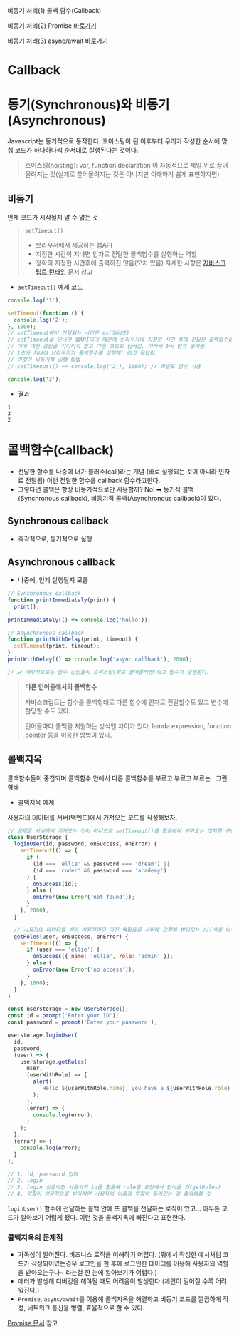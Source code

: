 비동기 처리(1) 콜백 함수(Callback)

비동기 처리(2) Promise [바로가기](10_promise.md)

비동기 처리(3) async/await [바로가기]()

# Callback

# 동기(Synchronous)와 비동기(Asynchronous)

Javascript는 동기적으로 동작한다.
호이스팅이 된 이후부터 우리가 작성한 순서에 맞춰 코드가 하나하나씩 순서대로 실행된다는 것이다.

> 호이스팅(hoisting): var, function declaration 이 자동적으로 제일 위로 끌어올려지는 것(실제로 끌어올려지는 것은 아니지만 이해하기 쉽게 표현하자면)

## 비동기

언제 코드가 시작될지 알 수 없는 것

> `setTimeout()`
>
> - 브라우저에서 제공하는 웹API
> - 지정한 시간이 지나면 인자로 전달한 콜백함수를 실행하는 역할
> - 정확히 지정한 시간후에 출력하진 않음(오차 있음) 자세한 사항은 [자바스크립트 런타임](https://beomy.github.io/tech/javascript/javascript-runtime/) 문서 참고

- `setTimeout()` 예제 코드

```js
console.log('1');

setTimeout(function () {
  console.log('2');
}, 1000);
// setTimeout에서 전달되는 시간은 ms(밀리초)
// setTimeout을 만나면 웹API이기 때문에 브라우저에 지정된 시간 후에 전달한 콜백함수를 실행해달라고 요청을 하게됨.
// 이에 대한 응답을 기다리지 않고 다음 코드로 넘어감. 따라서 3이 먼저 출력됨.
// 1초가 지나야 브라우저가 콜백함수를 실행해! 라고 응답함.
// 이것이 비동기적 실행 방법
// setTimeout(() => console.log('2'), 1000); // 화살표 함수 사용

console.log('3');
```

- 결과

```plaintext
1
3
2
```

# 콜백함수(callback)

- 전달한 함수를 나중에 너가 불러주(call)라는 개념 (바로 실행되는 것이 아니라 인자로 전달됨) 이런 전달한 함수를 callback 함수라고한다.
- 그렇다면 콜백은 항상 비동기적으로만 사용할까? No! ➡ 동기적 콜백(Synchronous callback), 비동기적 콜백(Asynchronous callback)이 있다.

## Synchronous callback

- 즉각적으로, 동기적으로 실행

## Asynchronous callback

- 나중에, 언제 실행될지 모름

```js
// Synchronous callback
function printImmediately(print) {
  print();
}
printImmediately(() => console.log('hello'));

// Asynchronous callback
function printWithDelay(print, timeout) {
  setTimeout(print, timeout);
}
printWithDelay(() => console.log('async callback'), 2000);

// ✔️ 내부적으로는 함수 선언들이 호이스팅(위로 끌어올려짐)되고 함수가 실행된다.
```

> **다른 언어들에서의 콜백함수**
>
> 자바스크립트는 함수를 콜백형태로 다른 함수에 인자로 전달할수도 있고 변수에 할당할 수도 있다.
>
> 언어들마다 콜백을 지원하는 방식엔 차이가 있다. lamda expression, function pointer 등을 이용한 방법이 있다.

## 콜백지옥

콜백함수들이 중첩되며 콜백함수 안에서 다른 콜백함수를 부르고 부르고 부르는.. 그런 형태

- 콜백지옥 예제

사용자의 데이터를 서버(백엔드)에서 가져오는 코드를 작성해보자.

```js
// 실제로 서버에서 가져오는 것이 아니므로 setTimeout()를 활용하여 받아오는 것처럼 구현했다.
class UserStorage {
  loginUser(id, password, onSuccess, onError) {
    setTimeout(() => {
      if (
        (id === 'ellie' && password === 'dream') ||
        (id === 'coder' && password === 'academy')
      ) {
        onSuccess(id);
      } else {
        onError(new Error('not found'));
      }
    }, 2000);
  }

  // 사용자의 데이터를 받아 사용자마다 가진 역할들을 서버에 요청해 받아오는 //(사실 이렇게 말고 사용자가 로그인할 때 로그인 정보 안에 관련 정보를 한번에 백엔드에서 가져오는 것이 일반적이긴 함)
  getRoles(user, onSuccess, onError) {
    setTimeout(() => {
      if (user === 'ellie') {
        onSuccess({ name: 'ellie', role: 'admin' });
      } else {
        onError(new Error('no access'));
      }
    }, 1000);
  }
}

const userstorage = new UserStorage();
const id = prompt('Enter your ID');
const password = prompt('Enter your password');

userstorage.loginUser(
  id,
  password,
  (user) => {
    userstorage.getRoles(
      user,
      (userWithRole) => {
        alert(
          `Hello ${userWithRole.name}, you have a ${userWithRole.role} role`
        );
      },
      (error) => {
        console.log(error);
      }
    );
  },
  (error) => {
    console.log(error);
  }
);

// 1. id, password 입력
// 2. login
// 3. login 성공하면 사용자의 id를 활용해 role을 요청해서 받아올 것(getRoles)
// 4. 역할이 성공적으로 받아지면 사용자의 이름과 역할이 들어있는 걸 출력해볼 것
```

`loginUser()` 함수에 전달하는 콜백 안에 또 콜백을 전달하는 로직이 있고... 아무튼 코드가 알아보기 어렵게 됐다. 이런 것을 콜백지옥에 빠진다고 표현한다.

### 콜백지옥의 문제점

- 가독성이 떨어진다. 비즈니스 로직을 이해하기 어렵다. (위에서 작성한 예시처럼 코드가 작성되어있는경우 로그인을 한 후에 로그인한 데이터를 이용해 사용자의 역할을 받아오는구나~ 라는걸 한 눈에 알아보기가 어렵다.)
- 에러가 발생해 디버깅을 해야될 때도 어려움이 발생한다.(체인이 길어질 수록 어려워진다.)
- `Promise`, `async/await`를 이용해 콜백지옥을 해결하고 비동기 코드를 깔끔하게 작성, 네트워크 통신을 병렬, 효율적으로 할 수 있다.

[Promise 문서](10_promise.md) 참고
